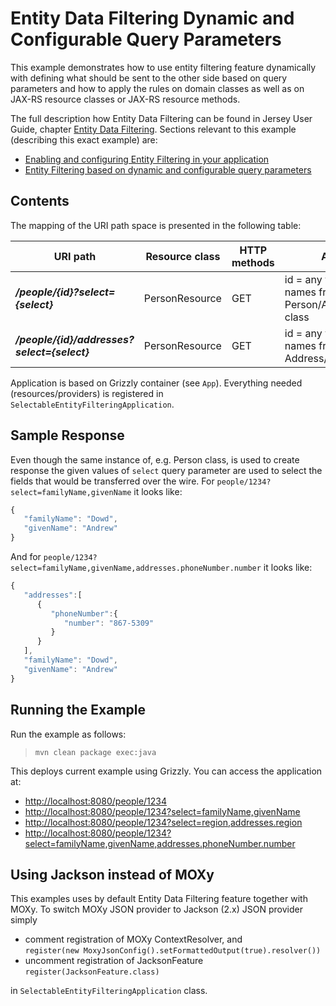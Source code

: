 <!--

    DO NOT ALTER OR REMOVE COPYRIGHT NOTICES OR THIS HEADER.

    Copyright (c) 2015 Oracle and/or its affiliates. All rights reserved.

    The contents of this file are subject to the terms of either the GNU
    General Public License Version 2 only ("GPL") or the Common Development
    and Distribution License("CDDL") (collectively, the "License").  You
    may not use this file except in compliance with the License.  You can
    obtain a copy of the License at
    http://glassfish.java.net/public/CDDL+GPL_1_1.html
    or packager/legal/LICENSE.txt.  See the License for the specific
    language governing permissions and limitations under the License.

    When distributing the software, include this License Header Notice in each
    file and include the License file at packager/legal/LICENSE.txt.

    GPL Classpath Exception:
    Oracle designates this particular file as subject to the "Classpath"
    exception as provided by Oracle in the GPL Version 2 section of the License
    file that accompanied this code.

    Modifications:
    If applicable, add the following below the License Header, with the fields
    enclosed by brackets [] replaced by your own identifying information:
    "Portions Copyright [year] [name of copyright owner]"

    Contributor(s):
    If you wish your version of this file to be governed by only the CDDL or
    only the GPL Version 2, indicate your decision by adding "[Contributor]
    elects to include this software in this distribution under the [CDDL or GPL
    Version 2] license."  If you don't indicate a single choice of license, a
    recipient has the option to distribute your version of this file under
    either the CDDL, the GPL Version 2 or to extend the choice of license to
    its licensees as provided above.  However, if you add GPL Version 2 code
    and therefore, elected the GPL Version 2 license, then the option applies
    and therefore, elected the GPL Version 2 license, then the option applies
    only if the new code is made subject to such option by the copyright
    holder.

-->

Entity Data Filtering Dynamic and Configurable Query Parameters
===============================================================

This example demonstrates how to use entity filtering feature
dynamically with defining what should be sent to the other side based on
query parameters and how to apply the rules on domain classes as well as
on JAX-RS resource classes or JAX-RS resource methods.

The full description how Entity Data Filtering can be found in Jersey
User Guide, chapter [Entity Data
Filtering](https://jersey.java.net/documentation/latest/entity-filtering.html).
Sections relevant to this example (describing this exact example) are:

-   [Enabling and configuring Entity Filtering in your
    application](https://jersey.java.net/documentation/latest/entity-filtering.html#d0e13911)
-   [Entity Filtering based on dynamic and configurable query
    parameters](https://jersey.java.net/documentation/latest/entity-filtering.html#ef.selectable.annotations)

Contents
--------

The mapping of the URI path space is presented in the following table:

URI path                                     | Resource class   | HTTP methods   | Allowed values                                                               | Notes
------------------------------------------   | ---------------- | -------------- | ---------------------------------------------------------------------------- | ----------------------------------------------
**_/people/{id}?select={select}_**           |  PersonResource  |  GET           |  id = any value, select = field names from Person/Address/PhoneNumber class  |  Returns fields of Person/Address/PhoneNumber
**_/people/{id}/addresses?select={select}_** |  PersonResource  |  GET           |  id = any value, select = field names from Address/PhoneNumber class         |  Returns fields of Address/PhoneNumber

Application is based on Grizzly container (see `App`). Everything needed
(resources/providers) is registered in
`SelectableEntityFilteringApplication`.

Sample Response
---------------

Even though the same instance of, e.g. Person class, is used to create
response the given values of `select` query parameter are used to select
the fields that would be transferred over the wire. For
`people/1234?select=familyName,givenName` it looks like:

```javascript
{
   "familyName": "Dowd",
   "givenName": "Andrew"
}
```

And for `people/1234?select=familyName,givenName,addresses.phoneNumber.number` it looks like:

```javascript
{
   "addresses":[
      {
         "phoneNumber":{
            "number": "867-5309"
         }
      }
   ],
   "familyName": "Dowd",
   "givenName": "Andrew"
}
```

Running the Example
-------------------

Run the example as follows:

>     mvn clean package exec:java

This deploys current example using Grizzly. You can access the
application at:

-   <http://localhost:8080/people/1234>
-   <http://localhost:8080/people/1234?select=familyName,givenName>
-   <http://localhost:8080/people/1234?select=region,addresses.region>
-   <http://localhost:8080/people/1234?select=familyName,givenName,addresses.phoneNumber.number>

Using Jackson instead of MOXy
-----------------------------

This examples uses by default Entity Data Filtering feature together
with MOXy. To switch MOXy JSON provider to Jackson (2.x) JSON provider
simply

-   comment registration of MOXy ContextResolver, and\
     `register(new MoxyJsonConfig().setFormattedOutput(true).resolver())`
-   uncomment registration of JacksonFeature\
     `register(JacksonFeature.class)`

in `SelectableEntityFilteringApplication` class.
